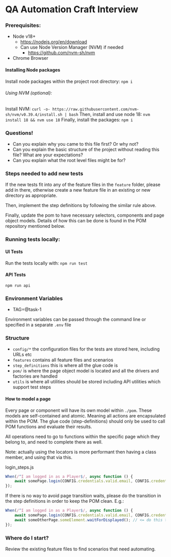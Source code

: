 # QA Automation Craft Interview
### Prerequisites:
- Node v18+
  - https://nodejs.org/en/download
  - Can use Node Version Manager (NVM) if needed
    - https://github.com/nvm-sh/nvm
- Chrome Browser

#### Installing Node packages
Install node packages within the project root directory:
```npm i```

###### Using NVM (optional):
Install NVM:
```curl -o- https://raw.githubusercontent.com/nvm-sh/nvm/v0.39.4/install.sh | bash```
Then, install and use node 18:
```nvm install 18 && nvm use 18```
Finally, install the packages:
```npm i```


### Questions!

- Can you explain why you came to this file first? Or why not?
- Can you explain the basic structure of the project without reading this file? What are your expectations?
- Can you explain what the root level files might be for?

### Steps needed to add new tests
If the new tests fit into any of the feature files in the `feature` folder, please add in there,
otherwise create a new feature file in an existing or new directory as appropriate.

Then, implement the step definitions by following the similar rule above.

Finally, update the pom to have necessary selectors, components and page object models.
Details of how this can be done is found in the POM repository mentioned below.

### Running tests locally:

#### UI Tests
Run the tests locally with:
```npm run test```

#### API Tests
```npm run api```

### Environment Variables
- TAG=@task-1

Environment variables can be passed through the command line or specified in a separate `.env` file

### Structure
- `config/*` the configuration files for the tests are stored here, including URLs etc
- `features` contains all feature files and scenarios
- `step_definitions` this is where all the glue code is
- `pom/` is where the page object model is located and all the drivers and factories are handled
- `utils` is where all utilities should be stored including API utilities which support test steps


#### How to model a page
Every page or component will have its own model within `./pom`.
These models are self-contained and atomic. Meaning all actions are encapsulated within the POM. 
The glue code (step-definitions) should only be used to call POM functions and evaluate their results.  

All operations need to go to functions within the specific page which they belong to, and need to complete there as well.

Note: actually using the locators is more performant then having a class member, and using that via this.

login_steps.js
```js
When(/^I am logged in as a Player$/, async function () {
    await somePage.login(CONFIG.credentials.valid.email, CONFIG.credentials.valid.password);
});
```

If there is no way to avoid page transition waits, please do the transition in the step definitions in order to keep the POM clean.
E.g.:
```js
When(/^I am logged in as a Player$/, async function () {
    await somePage.login(CONFIG.credentials.valid.email, CONFIG.credentials.valid.password);
    await someOtherPage.someElement.waitForDisplayed(); // <= do this to conclude your step and leave it in a clean state
});
```

### Where do I start?
Review the existing feature files to find scenarios that need automating.
